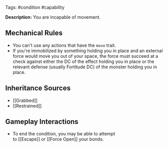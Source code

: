 Tags: #condition #capability

**Description:** You are incapable of movement.

## Mechanical Rules

- You can't use any actions that have the `move` trait.
- If you're immobilized by something holding you in place and an external force would move you out of your space, the force must succeed at a check against either the DC of the effect holding you in place or the relevant defense (usually Fortitude DC) of the monster holding you in place.

## Inheritance Sources

- [[Grabbed]]
- [[Restrained]]

## Gameplay Interactions
- To end the condition, you may be able to attempt to [[Escape]] or [[Force Open]] your bonds.  